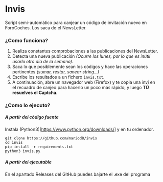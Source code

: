 # Invis

Script semi-automático para canjear un código de invitación nuevo en ForoCoches. Los saca de el NewsLetter.

### ¿Como funciona?
1. Realiza constantes comprobaciones a las publicaciones del NewsLetter.
2. Detecta una nueva publicación _(Ocurre los lunes, por lo que es inútil usarlo otro día de la semana)_.
3. Saca lo que posiblemente sean los códigos y hace las operaciones pertinentes _(sumar, restar, sanear string...)_
4. Escribe los resultados a un fichero `invis.txt`.
5. A continuación, abre un navegador web (Firefox) y te copia una invi en el recuadro de canjeo para hacerlo un poco más rápido, y luego **TÚ resuelves el Captcha**.

### ¿Como lo ejecuto?
##### A partir del código fuente
Instala (Python3)[https://www.python.org/downloads/] y en tu ordenador.

```
git clone https://github.com/mariod8/invis
cd invis
pip install -r requirements.txt
python3 invis.py
```

##### A partir del ejecutable
En el apartado Releases del GitHub puedes bajarte el .exe del programa